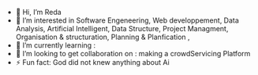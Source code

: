 - 👋 Hi, I’m Reda
- 👀 I’m interested in Software Engeneering, Web developpement, Data Analysis, Artificial Intelligent, Data Structure, Project Managment, Organisation & structuration, Planning & Planfication , 
- 🌱 I’m currently learning : 
- 💞️ I’m looking to get collaboration on : making a crowdServicing Platform
- ⚡ Fun fact: God did not knew anything about Ai

<!---
reda-ha/reda-ha is a ✨ special ✨ repository because its `README.md` (this file) appears on your GitHub profile.
You can click the Preview link to take a look at your changes.
--->
